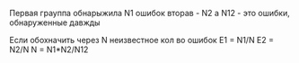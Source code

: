 Первая грауппа обнарыжила N1 ошибок вторав - N2 а N12 - это ошибки, обнаруженные давжды

Если обохначить через N неизвестное кол во ошибок 
E1 = N1/N
E2 = N2/N 
N = N1*N2/N12


 